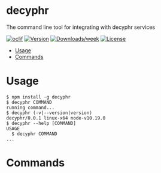 decyphr
=======

The command line tool for integrating with decyphr services

[![oclif](https://img.shields.io/badge/cli-oclif-brightgreen.svg)](https://oclif.io)
[![Version](https://img.shields.io/npm/v/decyphr.svg)](https://npmjs.org/package/decyphr)
[![Downloads/week](https://img.shields.io/npm/dw/decyphr.svg)](https://npmjs.org/package/decyphr)
[![License](https://img.shields.io/npm/l/decyphr.svg)](https://github.com/decypher-net/cli/blob/master/package.json)

<!-- toc -->
* [Usage](#usage)
* [Commands](#commands)
<!-- tocstop -->
# Usage
<!-- usage -->
```sh-session
$ npm install -g decyphr
$ decyphr COMMAND
running command...
$ decyphr (-v|--version|version)
decyphr/0.0.1 linux-x64 node-v10.19.0
$ decyphr --help [COMMAND]
USAGE
  $ decyphr COMMAND
...
```
<!-- usagestop -->
# Commands
<!-- commands -->

<!-- commandsstop -->
